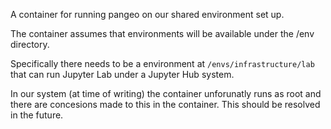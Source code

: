 A container for running pangeo on our shared environment set up. 

The container assumes that environments will be available under the /env directory. 

Specifically there needs to be a environment at `/envs/infrastructure/lab` that can run Jupyter Lab under a Jupyter Hub system.

In our system (at time of writing) the container unforunatly runs as root and there are concesions made to this in the container. 
This should be resolved in the future.
